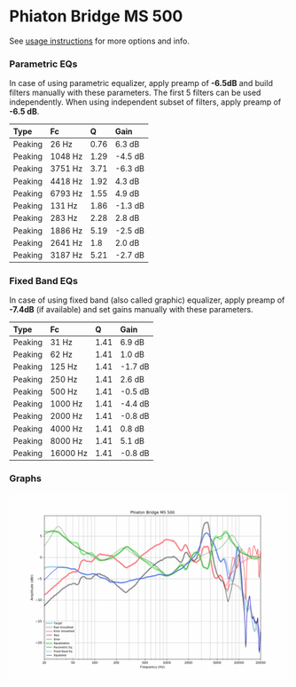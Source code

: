 # Phiaton Bridge MS 500
See [usage instructions](https://github.com/jaakkopasanen/AutoEq#usage) for more options and info.

### Parametric EQs
In case of using parametric equalizer, apply preamp of **-6.5dB** and build filters manually
with these parameters. The first 5 filters can be used independently.
When using independent subset of filters, apply preamp of **-6.5 dB**.

| Type    | Fc      |    Q | Gain    |
|:--------|:--------|:-----|:--------|
| Peaking | 26 Hz   | 0.76 | 6.3 dB  |
| Peaking | 1048 Hz | 1.29 | -4.5 dB |
| Peaking | 3751 Hz | 3.71 | -6.3 dB |
| Peaking | 4418 Hz | 1.92 | 4.3 dB  |
| Peaking | 6793 Hz | 1.55 | 4.9 dB  |
| Peaking | 131 Hz  | 1.86 | -1.3 dB |
| Peaking | 283 Hz  | 2.28 | 2.8 dB  |
| Peaking | 1886 Hz | 5.19 | -2.5 dB |
| Peaking | 2641 Hz | 1.8  | 2.0 dB  |
| Peaking | 3187 Hz | 5.21 | -2.7 dB |

### Fixed Band EQs
In case of using fixed band (also called graphic) equalizer, apply preamp of **-7.4dB**
(if available) and set gains manually with these parameters.

| Type    | Fc       |    Q | Gain    |
|:--------|:---------|:-----|:--------|
| Peaking | 31 Hz    | 1.41 | 6.9 dB  |
| Peaking | 62 Hz    | 1.41 | 1.0 dB  |
| Peaking | 125 Hz   | 1.41 | -1.7 dB |
| Peaking | 250 Hz   | 1.41 | 2.6 dB  |
| Peaking | 500 Hz   | 1.41 | -0.5 dB |
| Peaking | 1000 Hz  | 1.41 | -4.4 dB |
| Peaking | 2000 Hz  | 1.41 | -0.8 dB |
| Peaking | 4000 Hz  | 1.41 | 0.8 dB  |
| Peaking | 8000 Hz  | 1.41 | 5.1 dB  |
| Peaking | 16000 Hz | 1.41 | -0.8 dB |

### Graphs
![](./Phiaton%20Bridge%20MS%20500.png)